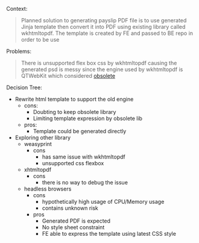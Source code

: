 Context:
> Planned solution to generating payslip PDF file is to use generated Jinja template then convert it into PDF using existing library called wkhtmltopdf. The template is created by FE and passed to BE repo in order to be use

Problems:
> There is unsupported flex box css by wkhtmltopdf causing the generated psd is messy since the engine used by wkhtmltopdf is QTWebKit which considered [obsolete](https://wkhtmltopdf.org/status.html)

Decision Tree:
* Rewrite html template to support the old engine
	* cons:
		* Doubting to keep obsolete library
		* Limiting template expression by obsolete lib
	* pros:
		* Template could be generated directly
* Exploring other library
	* weasyprint
		* cons
			* has same issue with wkhtmltopdf
			* unsupported css flexbox
	* xhtmltopdf
		* cons
			* there is no way to debug the issue
	* headless browsers
		* cons
			* hypothetically high usage of CPU/Memory usage
			* contains unknown risk
		* pros
			* Generated PDF is expected
			* No style sheet constraint
			* FE able to express the template using latest CSS style